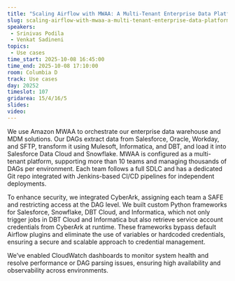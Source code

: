 ```yaml
---
title: "Scaling Airflow with MWAA: A Multi-Tenant Enterprise Data Platform Journey"
slug: scaling-airflow-with-mwaa-a-multi-tenant-enterprise-data-platform-journey
speakers:
 - Srinivas Podila
 - Venkat Sadineni
topics:
 - Use cases
time_start: 2025-10-08 16:45:00
time_end: 2025-10-08 17:10:00
room: Columbia D
track: Use cases
day: 20252
timeslot: 107
gridarea: 15/4/16/5
slides:
video:
---
```


We use Amazon MWAA to orchestrate our enterprise data warehouse and MDM solutions. Our DAGs extract data from Salesforce, Oracle, Workday, and SFTP, transform it using Mulesoft, Informatica, and DBT, and load it into Salesforce Data Cloud and Snowflake. MWAA is configured as a multi-tenant platform, supporting more than 10 teams and managing thousands of DAGs per environment. Each team follows a full SDLC and has a dedicated Git repo integrated with Jenkins-based CI/CD pipelines for independent deployments.

To enhance security, we integrated CyberArk, assigning each team a SAFE and restricting access at the DAG level. We built custom Python frameworks for Salesforce, Snowflake, DBT Cloud, and Informatica, which not only trigger jobs in DBT Cloud and Informatica but also retrieve service account credentials from CyberArk at runtime. These frameworks bypass default Airflow plugins and eliminate the use of variables or hardcoded credentials, ensuring a secure and scalable approach to credential management.

We’ve enabled CloudWatch dashboards to monitor system health and resolve performance or DAG parsing issues, ensuring high availability and observability across environments.